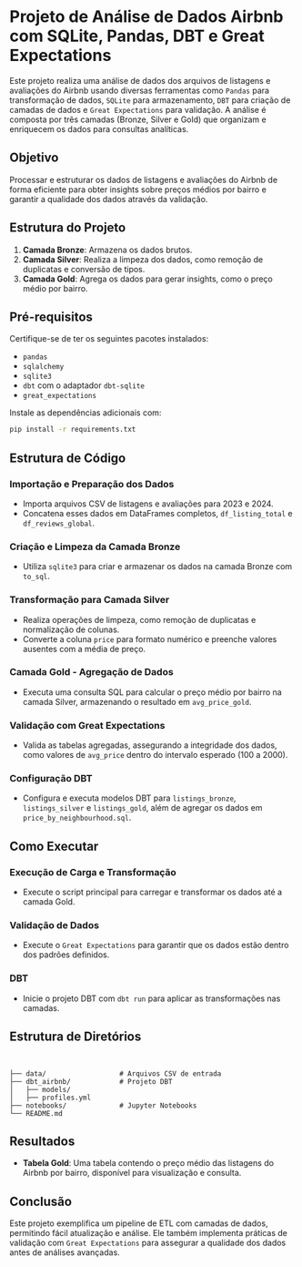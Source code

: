 # Projeto de Análise de Dados Airbnb com SQLite, Pandas, DBT e Great Expectations

Este projeto realiza uma análise de dados dos arquivos de listagens e avaliações do Airbnb usando diversas ferramentas como `Pandas` para transformação de dados, `SQLite` para armazenamento, `DBT` para criação de camadas de dados e `Great Expectations` para validação. A análise é composta por três camadas (Bronze, Silver e Gold) que organizam e enriquecem os dados para consultas analíticas.

## Objetivo

Processar e estruturar os dados de listagens e avaliações do Airbnb de forma eficiente para obter insights sobre preços médios por bairro e garantir a qualidade dos dados através da validação.

## Estrutura do Projeto

1. **Camada Bronze**: Armazena os dados brutos.
2. **Camada Silver**: Realiza a limpeza dos dados, como remoção de duplicatas e conversão de tipos.
3. **Camada Gold**: Agrega os dados para gerar insights, como o preço médio por bairro.

## Pré-requisitos

Certifique-se de ter os seguintes pacotes instalados:

- `pandas`
- `sqlalchemy`
- `sqlite3`
- `dbt` com o adaptador `dbt-sqlite`
- `great_expectations`

Instale as dependências adicionais com:

```bash
pip install -r requirements.txt 
```


## Estrutura de Código

### Importação e Preparação dos Dados
- Importa arquivos CSV de listagens e avaliações para 2023 e 2024.
- Concatena esses dados em DataFrames completos, `df_listing_total` e `df_reviews_global`.

### Criação e Limpeza da Camada Bronze
- Utiliza `sqlite3` para criar e armazenar os dados na camada Bronze com `to_sql`.

### Transformação para Camada Silver
- Realiza operações de limpeza, como remoção de duplicatas e normalização de colunas.
- Converte a coluna `price` para formato numérico e preenche valores ausentes com a média de preço.

### Camada Gold - Agregação de Dados
- Executa uma consulta SQL para calcular o preço médio por bairro na camada Silver, armazenando o resultado em `avg_price_gold`.

### Validação com Great Expectations
- Valida as tabelas agregadas, assegurando a integridade dos dados, como valores de `avg_price` dentro do intervalo esperado (100 a 2000).

### Configuração DBT
- Configura e executa modelos DBT para `listings_bronze`, `listings_silver` e `listings_gold`, além de agregar os dados em `price_by_neighbourhood.sql`.

## Como Executar

### Execução de Carga e Transformação
- Execute o script principal para carregar e transformar os dados até a camada Gold.

### Validação de Dados
- Execute o `Great Expectations` para garantir que os dados estão dentro dos padrões definidos.

### DBT
- Inicie o projeto DBT com `dbt run` para aplicar as transformações nas camadas.

## Estrutura de Diretórios

```plaintext


├── data/                  # Arquivos CSV de entrada
├── dbt_airbnb/            # Projeto DBT
│   ├── models/
│   ├── profiles.yml
├── notebooks/             # Jupyter Notebooks
└── README.md
```

## Resultados

- **Tabela Gold**: Uma tabela contendo o preço médio das listagens do Airbnb por bairro, disponível para visualização e consulta.

## Conclusão

Este projeto exemplifica um pipeline de ETL com camadas de dados, permitindo fácil atualização e análise. Ele também implementa práticas de validação com `Great Expectations` para assegurar a qualidade dos dados antes de análises avançadas.
